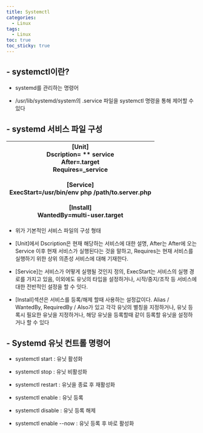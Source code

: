 ```yaml
---
title: Systemctl
categories:
  - Linux
tags:
  - Linux
toc: true
toc_sticky: true
---
```


## - systemctl이란?

- systemd를 관리하는 명령어

- /usr/lib/systemd/system의 .service 파일을 systemctl 명령을 통해 제어할 수 있다



## - systemd 서비스 파일 구성

| [Unit]<br/>Dscription= ** service<br/>After=**.target<br/>Requires=**_service<br/><br/>[Service]<br/>ExecStart=/usr/bin/env php /path/to.server.php<br/><br/>[Install]<br/>WantedBy=multi-user.target |
| ----------------------------------------------------------------------------------------------------------------------------------------------------------------------------------------------------- |

- 위가 기본적인 서비스 파일의 구성 형태

- [Unit]에서 Dscription은 현재 해당하는 서비스에 대한 설명, After는 After에 오는 Service 이후 현재 서비스가 실행된다는 것을 말하고, Requires는 현재 서비스를 실행하기 위한 상위 의존성 서비스에 대해 기재한다.

- [Service]는 서비스가 어떻게 실행될 것인지 정의, ExecStart는 서비스의 실행 경로를 가지고 있음, 이외에도 유닛의 타입을 설정하거나,  시작/중지/조작 등 서비스에 대한 전반적인 설정을 할 수 잇다.

- [Install]섹션은 서비스를 등록/해제 할때 사용하는 설정값이다. Alias / WantedBy, RequiredBy / Also가 있고 각각 유닛의 별칭을 지정하거나, 유닛 등록시 필요한 유닛을 지정하거나, 해당 유닛을 등록할때 같이 등록할 유닛을 설정하거나 할 수 있다



## - Systemd 유닛 컨트롤 명령어

- systemctl start <unit> : 유닛 활성화

- systemctl stop <unit> : 유닛 비활성화

- systemctl restart <unit> : 유닛을 종료 후 재활성화

- systemctl enable <unit> : 유닛 등록

-  systemctl disable <unit> : 유닛 등록 해제

- systemctl enable --now <unit> : 유닛 등록 후 바로 활성화


